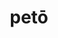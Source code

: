 ---
title: petō
meaning: to look for/ head for
ch: five
pos: verb
secondppstem: pet
infend: ere
conjugation: third
derivative: petition, appetite
---
